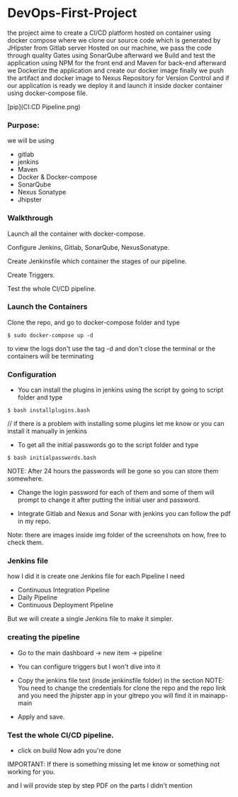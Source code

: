 # DevOps-First-Project
the project aime to create a CI/CD platform hosted on container using docker compose where we clone our source code which is
generated by JHipster from Gitlab server Hosted on our machine, we pass the code through quality Gates using SonarQube
afterward we Build and test the application using NPM for the front end and Maven for back-end afterward we Dockerize the
application and create our docker image finally we push the artifact and docker image to Nexus Repository for Version Control
and if our application is ready we deploy it and launch it inside docker container using docker-compose file.

[pip](CI:CD Pipeline.png)

### Purpose:
we will be using 
- gitlab
- jenkins
- Maven
- Docker & Docker-compose
- SonarQube
- Nexus Sonatype
- Jhipster

### Walkthrough

Launch all the container with docker-compose.

Configure Jenkins, Gitlab, SonarQube, NexusSonatype.

Create Jenkinsfile which container the stages of our pipeline.

Create Triggers.

Test the whole CI/CD pipeline.

### Launch the Containers

Clone the repo, and go to docker-compose folder and type

 `$ sudo docker-compose up -d`

to view the logs don't use the tag -d and don't close the terminal or the containers will be terminating

### Configuration


- You can install the plugins in jenkins using the script by going to script folder and type

 `$ bash installplugins.bash`

// if there is a problem with installing some plugins let me know or you can install it manually in jenkins

- To get all the initial passwords go to the script folder and type 

 `$ bash initialpasswords.bash`

NOTE: After 24 hours the passwords will be gone so you can store them somewhere.

- Change the login password for each of them and some of them will prompt to change it after putting the initial user and password.

- Integrate Gitlab and Nexus and Sonar with jenkins you can follow the pdf in my repo.

Note: there are images inside img folder of the screenshots on how, free to check them.

### Jenkins file

how I did it is create one Jenkins file for each Pipeline I need 
 - Continuous Integration Pipeline
 - Daily Pipeline
 - Continuous Deployment Pipeline
 
But we will create a single Jenkins file to make it simpler.

### creating the pipeline

 * Go to the main dashboard -> new item -> pipeline 

 * You can configure triggers but I won't dive into it 

 * Copy the jenkins file text (insde jenkinsfile folder) in the section
 NOTE: You need to change the credentials for clone the repo and the repo link and you need the jhipster app in your gitrepo you will find it in mainapp-main

 * Apply and save.

### Test the whole CI/CD pipeline.

 * click on build Now adn you're done

 IMPORTANT: If there is something missing let me know or something not working for you.
 
 and I will provide step by step PDF on the parts I didn't mention
